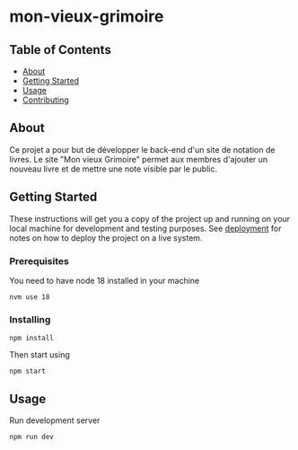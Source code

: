 # mon-vieux-grimoire

## Table of Contents

- [About](#about)
- [Getting Started](#getting_started)
- [Usage](#usage)
- [Contributing](../CONTRIBUTING.md)

## About <a name = "about"></a>

Ce projet a pour but de développer le back-end d'un site de notation de livres. Le site "Mon vieux Grimoire" permet aux membres d'ajouter un nouveau livre et de mettre une note visible par le public.

## Getting Started <a name = "getting_started"></a>

These instructions will get you a copy of the project up and running on your local machine for development and testing purposes. See [deployment](#deployment) for notes on how to deploy the project on a live system.

### Prerequisites

You need to have node 18 installed in your machine

```
nvm use 18
```

### Installing

```
npm install
```

Then start using

```
npm start
```

## Usage <a name = "usage"></a>

Run development server

```
npm run dev
```
